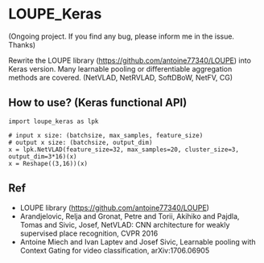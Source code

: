 # LOUPE_Keras

(Ongoing project. If you find any bug, please inform me in the issue. Thanks)

Rewrite the LOUPE library (https://github.com/antoine77340/LOUPE) into Keras version. Many learnable pooling or differentiable aggregation methods are covered. (NetVLAD, NetRVLAD, SoftDBoW, NetFV, CG)



## How to use? (Keras functional API)
```
import loupe_keras as lpk

# input x size: (batchsize, max_samples, feature_size)
# output x size: (batchsize, output_dim)
x = lpk.NetVLAD(feature_size=32, max_samples=20, cluster_size=3, output_dim=3*16)(x)
x = Reshape((3,16))(x)

```


## Ref
+ LOUPE library (https://github.com/antoine77340/LOUPE)
+ Arandjelovic, Relja and Gronat, Petre and Torii, Akihiko and Pajdla, Tomas and Sivic, Josef, NetVLAD: CNN architecture for weakly supervised place recognition, CVPR 2016
+ Antoine Miech and Ivan Laptev and Josef Sivic, Learnable pooling with Context Gating for video classification, arXiv:1706.06905
